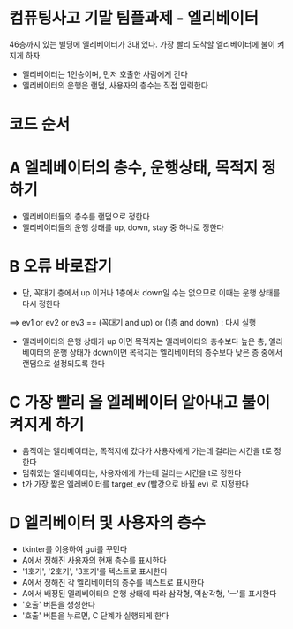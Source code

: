 # 컴퓨팅사고 기말 팀플과제 - 엘리베이터

46층까지 있는 빌딩에 엘레베이터가 3대 있다. 가장 빨리 도착할 엘리베이터에 불이 켜지게 하자.

- 엘리베이터는 1인승이며, 먼저 호출한 사람에게 간다 
- 엘리베이터의 운행은 랜덤, 사용자의 층수는 직접 입력한다


# 코드 순서

# A 엘레베이터의 층수, 운행상태, 목적지 정하기

- 엘리베이터들의 층수를 랜덤으로 정한다
- 엘리베이터들의 운행 상태를 up, down, stay 중 하나로 정한다



# B 오류 바로잡기

- 단, 꼭대기 층에서 up 이거나 1층에서 down일 수는 없으므로 이때는 운행 상태를 다시 정한다 

==> ev1 or ev2 or ev3 == (꼭대기 and up) or (1층 and down) : 다시 실행

- 엘리베이터의 운행 상태가 up 이면 목적지는 엘리베이터의 층수보다 높은 층, 엘리베이터의 운행 상태가 down이면 목적지는 엘리베이터의 층수보다 낮은 층 중에서 랜덤으로 설정되도록 한다



# C 가장 빨리 올 엘레베이터 알아내고 불이 켜지게 하기

- 움직이는 엘리베이터는, 목적지에 갔다가 사용자에게 가는데 걸리는 시간을 t로 정한다
- 멈춰있는 엘리베이터는, 사용자에게 가는데 걸리는 시간을 t로 정한다
- t가 가장 짧은 엘레베이터를 target_ev (빨강으로 바뀔 ev) 로 지정한다



# D 엘리베이터 및 사용자의 층수

- tkinter를 이용하여 gui를 꾸민다
- A에서 정해진 사용자의 현재 층수를 표시한다
- '1호기', '2호기', '3호기'를 텍스트로 표시한다
- A에서 정해진 각 엘리베이터의 층수를 텍스트로 표시한다
- A에서 배정된 엘리베이터의 운행 상태에 따라 삼각형, 역삼각형, 'ㅡ'를 표시한다
- '호출' 버튼을 생성한다
- '호출' 버튼을 누르면, C 단계가 실행되게 한다
